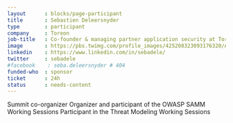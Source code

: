 ```yaml
---
layout      : blocks/page-participant
title       : Sebastien Deleersnyder
type        : participant
company     : Toreon
job-title   : Co-founder & managing partner application security at Toreon
image       : https://pbs.twimg.com/profile_images/425208323093176320/AQr7Ot7l_400x400.png
linkedin    : https://www.linkedin.com/in/sebadele/
twitter     : sebadele
#facebook    : seba.deleersnyder # 404
funded-who  : sponsor
ticket      : 24h
status      : needs-content
---
```


Summit co-organizer
Organizer and participant of the OWASP SAMM Working Sessions
Participant in the Threat Modeling Working Sessions

